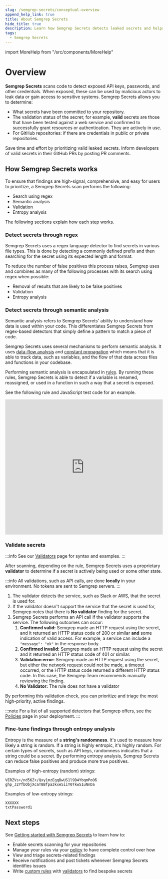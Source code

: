 ```yaml
---
slug: /semgrep-secrets/conceptual-overview
append_help_link: true
title: About Semgrep Secrets 
hide_title: true
description: Learn how Semgrep Secrets detects leaked secrets and helps you prioritize what keys to rotate.
tags:
  - Semgrep Secrets
---
```


import MoreHelp from "/src/components/MoreHelp"

# Overview

**Semgrep Secrets** scans code to detect exposed API keys, passwords, and other
credentials. When exposed, these can be used by malicious actors to leak data
or gain access to sensitive systems. Semgrep Secrets allows you to determine:

* What secrets have been committed to your repository.
* The validation status of the secret; for example, **valid** secrets are those that have been tested against a web service and
confirmed to successfully grant resources or authentication. They are actively
in use. 
* For GitHub repositories: if there are credentials in public or private repositories.

Save time and effort by prioritizing valid leaked secrets. Inform developers of valid secrets in their GitHub PRs by posting PR comments. 

## How Semgrep Secrets works

To ensure that findings are high-signal, comprehensive, and easy for users to
prioritize, a Semgrep Secrets scan performs the following:

* Search using regex
* Semantic analysis
* Validation
* Entropy analysis

The following sections explain how each step works.

### Detect secrets through regex

Semgrep Secrets uses a regex language detector to find secrets in various file types. This is done by detecting a commonly defined prefix and then searching for the secret using its expected length and format.

To reduce the number of false positives this process raises, Semgrep uses and combines as many of the following processes with its search using regex when possible:

- Removal of results that are likely to be false positives
- Validation
- Entropy analysis

### Detect secrets through semantic analysis

Semantic analysis refers to Semgrep Secrets' ability to understand how data is
used within your code. This differentiates Semgrep Secrets from regex-based
detectors that simply define a pattern to match a piece of code.

Semgrep Secrets uses several mechanisms to perform semantic analysis. It uses
[<i class="fa-regular fa-file-lines"></i> data-flow
analysis](/writing-rules/data-flow/data-flow-overview/) and [<i
class="fa-regular fa-file-lines"></i> constant
propagation](/writing-rules/data-flow/constant-propagation/) which means that it
is able to track data, such as variables, and the flow of that data across files
and functions in your codebase.

Performing semantic analysis is encapsulated in [<i class="fa-regular
fa-file-lines"></i> rules](/running-rules/). By running these rules, Semgrep
Secrets is able to detect if a variable is renamed,
reassigned, or used in a function in such a way that a secret is exposed.

<!-- TODO, rewrite this to be more relevant and use a better example-->
See the following rule and JavaScript test code for an example.

<iframe title="AWS hardcoded access key" src="https://semgrep.dev/embed/editor?snippet=EPj5" width="100%" height="432px" frameBorder="0"></iframe>
<br />

<!-- 
The rule detects hardcoded AWS secret access keys. The test code defines an access key in the variable `secret`. Click **<i class="fa-solid fa-play"></i> Run** to see the true positives.
-->

<!-- Some differences between Semgrep Secrets and regex-based scanners include: -->

<!--* **Line 2:** Both can detect the variable name `secret` and its value (token)
  in line 2. * A regex-based scanner may generate a noisy finding from line 2
  even though `secret` has not been passed to any function. * Semgrep Secrets
  doesn't generate a finding because the token hasn't been passed as a
  `secretAccessKey` or similar.
* **Line 7:** Both can detect **line 6**, in which the plain-text secret is
  passed to the `AWS.config.update` function.
* **Line 17:** Both can detect **line 14**, in which `secret` is passed.
* **Line 26:** Semgrep Secrets correctly skips `conf.secret` in **line 21**.
  Regex-based scanners simply looking for matches of the string `secret`
  generate a false positive. -->

### Validate secrets 

:::info
See our [Validators](/semgrep-secrets/validators) page for syntax and examples.
:::

After scanning, depending on the rule, Semgrep Secrets uses a proprietary
**validator** to determine if a secret is actively being used or some other state.

:::info
All validations, such as API calls, are done **locally** in your environment. No tokens are sent to Semgrep servers.
:::

1. The validator detects the service, such as Slack or AWS, that the secret
   is used for.
2. If the validator doesn't support the service that the secret is used
   for, Semgrep notes that there is **No validator** finding for the secret.
3. Semgrep Secrets performs an API
  call if the validator supports the service. The following outcomes can occur: 
   1. **Confirmed valid:** Semgrep made
   an HTTP request using the secret, and it returned an HTTP status code of 200 or
   similar **and** some indication of valid access. For example, a service can
   include a `"message": "ok"` in the response body.
   2. **Confirmed invalid:** Semgrep made an HTTP request using the secret and
   it returned an HTTP status code of 401 or similar.
   3. **Validation error:** Semgrep made an HTTP request using the secret, but
   either the network request could not be made, a timeout occurred, or
   the HTTP status code returned a different HTTP status code. In this case,
   the Semgrep Team recommends manually reviewing the finding.
   4. **No Validator:** The rule does not have a validator

By performing this validation check, you can prioritize and triage the most
high-priority, active findings.


:::note
For a list of all supported detectors that Semgrep offers, see the [Policies](/semgrep-secrets/policies) page in your deployment.
:::

### Fine-tune findings through entropy analysis

Entropy is the measure of a **string's randomness**. It's used to measure how
likely a string is random. If a string is highly entropic, it's highly
random. For certain types of secrets, such as API keys, randomness indicates
that a string could be a secret. By performing entropy analysis, Semgrep Secrets
can reduce false positives and produce more true positives.

Examples of high-entropy (random) strings:

```
VERZVs+/nd56Z+/Qxy1mzEqqBwUS1l9D4YbqmPoOß
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
```

Examples of low-entropy strings:

```
XXXXXX
txtPassword1
```

## Next steps

See [<i class="fa-regular fa-file-lines"></i> Getting started with Semgrep Secrets](/semgrep-secrets/getting-started) to learn how to:
* Enable secrets scanning for your repositories
* Manage your rules via your [policy](/semgrep-secrets/policies) to have complete control over how 
* View and triage secrets-related findings
* Receive notifications and post tickets whenever Semgrep Secrets identifies issues
* Write [custom rules](/semgrep-secrets/rules) with [validators](/semgrep-secrets/validators) to find bespoke secrets

<MoreHelp />
